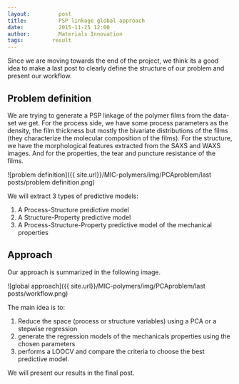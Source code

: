 ```yaml
---
layout:     	post
title:      	PSP linkage global approach
date:       	2015-11-25 12:00
author:     	Materials Innovation
tags:         result
---
```


Since we are moving towards the end of the project, we think its a good idea to make a last post to clearly define the structure of our problem and present our workflow. 

## Problem definition

We are trying to generate a PSP linkage of the polymer films from the data-set we get. For the process side, we have some process parameters as the density, the film thickness but mostly the bivariate distributions of the films (they characterize the molecular composition of the films).
For the structure, we have the morphological features extracted from the SAXS and WAXS images.
And for the properties, the tear and puncture resistance of the films.

![problem definition]({{ site.url}}/MIC-polymers/img/PCAproblem/last posts/problem definition.png) 

We will extract 3 types of predictive models:
1. A Process-Structure predictive model
2. A Structure-Property predictive model
3. A Process-Structure-Property predictive model of the mechanical properties

## Approach

Our approach is summarized in the following image.

![global approach]({{ site.url}}/MIC-polymers/img/PCAproblem/last posts/workflow.png) 

 The main idea is to:
1. Reduce the space (process or structure variables) using a PCA or a stepwise regression
2. generate the regression models of the mechanicals properties using the chosen parameters
3. performs a LOOCV and compare the criteria to choose the best predictive model.

We will present our results in the final post.


